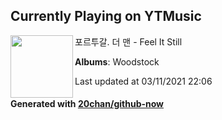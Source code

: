 ## Currently Playing on YTMusic

[<img align="left" width="100" src="https://lh3.googleusercontent.com/gLT6AuLKrhAlVtEZKQCNwPiVb0-HmdxXDZYQiRrTDPXxvC1lGjTDEh7TN_U8bsO3Mfzh-3OxvqkOViU">](https://music.youtube.com/watch?v=OPKTk5vUtDY)

포르투갈. 더 맨 - Feel It Still

**Albums**: Woodstock

Last updated at 03/11/2021 22:06

#### Generated with [20chan/github-now](https://github.com/20chan/github-now)


<!--
**20chan/20chan** is a ✨ _special_ ✨ repository because its `README.md` (this file) appears on your GitHub profile.

Here are some ideas to get you started:

- 🔭 I’m currently working on ...
- 🌱 I’m currently learning ...
- 👯 I’m looking to collaborate on ...
- 🤔 I’m looking for help with ...
- 💬 Ask me about ...
- 📫 How to reach me: ...
- 😄 Pronouns: ...
- ⚡ Fun fact: ...
-->
